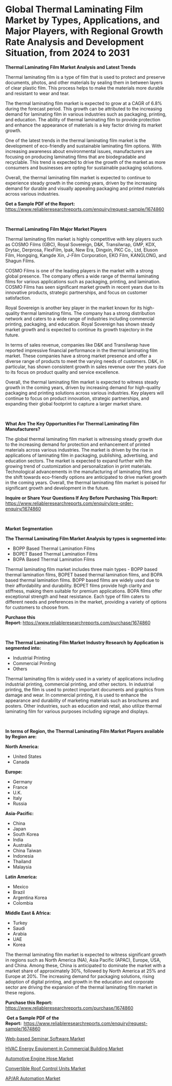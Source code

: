 <p><h1>Global Thermal Laminating Film Market by Types, Applications, and Major Players, with Regional Growth Rate Analysis and Development Situation, from 2024 to 2031</h1></p><p><strong>Thermal Laminating Film Market Analysis and Latest Trends</strong></p>
<p><p>Thermal laminating film is a type of film that is used to protect and preserve documents, photos, and other materials by sealing them in between layers of clear plastic film. This process helps to make the materials more durable and resistant to wear and tear.</p><p>The thermal laminating film market is expected to grow at a CAGR of 6.8% during the forecast period. This growth can be attributed to the increasing demand for laminating film in various industries such as packaging, printing, and education. The ability of thermal laminating film to provide protection and enhance the appearance of materials is a key factor driving its market growth.</p><p>One of the latest trends in the thermal laminating film market is the development of eco-friendly and sustainable laminating film options. With increasing awareness about environmental issues, manufacturers are focusing on producing laminating films that are biodegradable and recyclable. This trend is expected to drive the growth of the market as more consumers and businesses are opting for sustainable packaging solutions.</p><p>Overall, the thermal laminating film market is expected to continue to experience steady growth in the coming years, driven by the increasing demand for durable and visually appealing packaging and printed materials across various industries.</p></p>
<p><strong>Get a Sample PDF of the Report:&nbsp;</strong> <a href="https://www.reliableresearchreports.com/enquiry/request-sample/1674860">https://www.reliableresearchreports.com/enquiry/request-sample/1674860</a></p>
<p>&nbsp;</p>
<p><strong>Thermal Laminating Film Major Market Players</strong></p>
<p><p>Thermal laminating film market is highly competitive with key players such as COSMO Films (GBC), Royal Sovereign, D&K, Transilwrap, GMP, KDX, Drytac, Derprosa, FlexFilm, Ipak, New Era, Dingxin, PKC Co., Ltd, Eluson Film, Hongqing, Kangde Xin, J-Film Corporation, EKO Film, KANGLONG, and Shagun Films.</p><p>COSMO Films is one of the leading players in the market with a strong global presence. The company offers a wide range of thermal laminating films for various applications such as packaging, printing, and lamination. COSMO Films has seen significant market growth in recent years due to its innovative products, strategic partnerships, and focus on customer satisfaction.</p><p>Royal Sovereign is another key player in the market known for its high-quality thermal laminating films. The company has a strong distribution network and caters to a wide range of industries including commercial printing, packaging, and education. Royal Sovereign has shown steady market growth and is expected to continue its growth trajectory in the future.</p><p>In terms of sales revenue, companies like D&K and Transilwrap have reported impressive financial performance in the thermal laminating film market. These companies have a strong market presence and offer a diverse range of products to meet the varying needs of customers. D&K, in particular, has shown consistent growth in sales revenue over the years due to its focus on product quality and service excellence.</p><p>Overall, the thermal laminating film market is expected to witness steady growth in the coming years, driven by increasing demand for high-quality packaging and printing solutions across various industries. Key players will continue to focus on product innovation, strategic partnerships, and expanding their global footprint to capture a larger market share.</p></p>
<p>&nbsp;</p>
<p><strong>What Are The Key Opportunities For Thermal Laminating Film Manufacturers?</strong></p>
<p><p>The global thermal laminating film market is witnessing steady growth due to the increasing demand for protection and enhancement of printed materials across various industries. The market is driven by the rise in applications of laminating film in packaging, publishing, advertising, and education sectors. The market is expected to expand further with the growing trend of customization and personalization in print materials. Technological advancements in the manufacturing of laminating films and the shift towards eco-friendly options are anticipated to drive market growth in the coming years. Overall, the thermal laminating film market is poised for significant growth and development in the future.</p></p>
<p><strong>Inquire or Share Your Questions If Any Before Purchasing This Report:</strong> <a href="https://www.reliableresearchreports.com/enquiry/pre-order-enquiry/1674860">https://www.reliableresearchreports.com/enquiry/pre-order-enquiry/1674860</a></p>
<p>&nbsp;</p>
<p><strong>Market Segmentation</strong></p>
<p><strong>The Thermal Laminating Film Market Analysis by types is segmented into:</strong></p>
<p><ul><li>BOPP Based Thermal Lamination Films</li><li>BOPET Based Thermal Lamination Films</li><li>BOPA Based Thermal Lamination Films</li></ul></p>
<p><p>Thermal laminating film market includes three main types - BOPP based thermal lamination films, BOPET based thermal lamination films, and BOPA based thermal lamination films. BOPP based films are widely used due to their affordability and durability. BOPET films provide high clarity and stiffness, making them suitable for premium applications. BOPA films offer exceptional strength and heat resistance. Each type of film caters to different needs and preferences in the market, providing a variety of options for customers to choose from.</p></p>
<p><strong>Purchase this Report:&nbsp;</strong><a href="https://www.reliableresearchreports.com/purchase/1674860">https://www.reliableresearchreports.com/purchase/1674860</a></p>
<p>&nbsp;</p>
<p><strong>The Thermal Laminating Film Market Industry Research by Application is segmented into:</strong></p>
<p><ul><li>Industrial Printing</li><li>Commercial Printing</li><li>Others</li></ul></p>
<p><p>Thermal laminating film is widely used in a variety of applications including industrial printing, commercial printing, and other sectors. In industrial printing, the film is used to protect important documents and graphics from damage and wear. In commercial printing, it is used to enhance the appearance and durability of marketing materials such as brochures and posters. Other industries, such as education and retail, also utilize thermal laminating film for various purposes including signage and displays.</p></p>
<p>&nbsp;</p>
<p><strong>In terms of Region, the Thermal Laminating Film Market Players available by Region are:</strong></p>
<p>
    <p> <strong> North America: </strong>
        <ul>
            <li>United States</li>
            <li>Canada</li>
        </ul>
        </p> 
    <p> <strong> Europe: </strong>
        <ul>
            <li>Germany</li>
            <li>France</li>
            <li>U.K.</li>
            <li>Italy</li>
            <li>Russia</li>
        </ul>
        </p> 
    <p> <strong> Asia-Pacific: </strong>
        <ul>
            <li>China</li>
            <li>Japan</li>
            <li>South Korea</li>
            <li>India</li>
            <li>Australia</li>
            <li>China Taiwan</li>
            <li>Indonesia</li>
            <li>Thailand</li>
            <li>Malaysia</li>
        </ul>
        </p> 
    <p> <strong> Latin America: </strong>
        <ul>
            <li>Mexico</li>
            <li>Brazil</li>
            <li>Argentina Korea</li>
            <li>Colombia</li>
        </ul>
        </p> 
    <p> <strong> Middle East & Africa: </strong>
        <ul>
            <li>Turkey</li>
            <li>Saudi</li>
            <li>Arabia</li>
            <li>UAE</li>
            <li>Korea</li>
        </ul>
    </p>
    </p>
<p><p>The thermal laminating film market is expected to witness significant growth in regions such as North America (NA), Asia Pacific (APAC), Europe, USA, and China. Among these, China is anticipated to dominate the market with a market share of approximately 30%, followed by North America at 25% and Europe at 20%. The increasing demand for packaging solutions, rising adoption of digital printing, and growth in the education and corporate sector are driving the expansion of the thermal laminating film market in these regions.</p></p>
<p><strong>Purchase this Report: </strong><a href="https://www.reliableresearchreports.com/purchase/1674860">https://www.reliableresearchreports.com/purchase/1674860</a></p>
<p>&nbsp;<strong>Get a Sample PDF of the Report:&nbsp;&nbsp;</strong><a href="https://www.reliableresearchreports.com/enquiry/request-sample/1674860">https://www.reliableresearchreports.com/enquiry/request-sample/1674860</a></p>
<p><strong></strong></p>
<p><p><a href="https://medium.com/@merrittrice2023/web-based-seminar-software-market-research-report-its-history-and-forecast-2024-to-2031-157c282225c1">Web-based Seminar Software Market</a></p><p><a href="https://github.com/kathiaseamanalvaradovlprc2h/Market-Research-Report-List-1/blob/main/hvac-energy-equipment-in-commercial-building-market.md">HVAC Energy Equipment in Commercial Building Market</a></p><p><a href="https://issuu.com/reportprime-2/docs/automotive-engine-hose-market-size-2030.pptx">Automotive Engine Hose Market</a></p><p><a href="https://issuu.com/reportprime-2/docs/convertible-roof-control-units-market-size-2030.pp">Convertible Roof Control Units Market</a></p><p><a href="https://medium.com/@merrittrice2023/ap-ar-automation-market-size-cagr-trends-2024-2030-82059ff7eb36">AP/AR Automation Market</a></p></p>